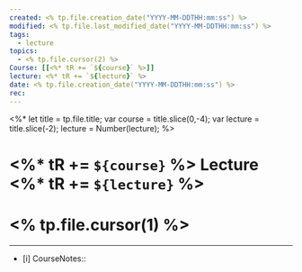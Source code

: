 ```yaml
---
created: <% tp.file.creation_date("YYYY-MM-DDTHH:mm:ss") %>
modified: <% tp.file.last_modified_date("YYYY-MM-DDTHH:mm:ss") %>
tags:
  - lecture
topics:
  - <% tp.file.cursor(2) %>
Course: [[<%* tR += `${course}` %>]]
lecture: <%* tR += `${lecture}` %>
date: <% tp.file.creation_date("YYYY-MM-DDTHH:mm:ss") %>
rec:
---
```

<%*
  let title = tp.file.title;
  var course = title.slice(0,-4);
  var lecture = title.slice(-2);
  lecture = Number(lecture);
%>
# <%* tR += `${course}` %> Lecture <%* tR += `${lecture}` %>

# <% tp.file.cursor(1) %>


---
- [i] CourseNotes:: 